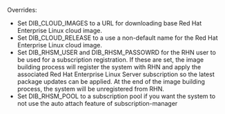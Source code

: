 Overrides:
* Set DIB_CLOUD_IMAGES to a URL for downloading base Red Hat Enterprise Linux cloud image.
* Set DIB_CLOUD_RELEASE to a use a non-default name for the Red Hat Enterprise Linux cloud image.
* Set DIB_RHSM_USER and DIB_RHSM_PASSOWRD for the RHN user to be used for a subscription registration.
  If these are set, the image building process will register the system with RHN
  and apply the associated Red Hat Enterprise Linux Server subscription so the
  latest package updates can be applied. At the end of the image building
  process, the system will be unregistered from RHN.
* Set DIB_RHSM_POOL to a subscription pool if you want the system to not use
  the auto attach feature of subscription-manager
